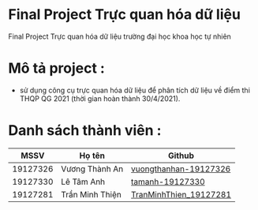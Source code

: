 # Final Project Trực quan hóa dữ liệu
Final Project Trực quan hóa dữ liệu trường đại học khoa học tự nhiên
# Mô tả project :
* sử dụng công cụ trực quan hóa dữ liệu để phân tích dữ liệu về điểm thi THQP QG 2021 (thời gian hoàn thành 30/4/2021).

# Danh sách thành viên : 
| MSSV     | Họ tên             | Github                                        |
|----------|--------------------|-----------------------------------------------|
| 19127326 | Vương Thành An | [vuongthanhan-19127326](https://github.com/vuongthanhan-19127326)         |
| 19127330 | Lê Tâm Anh       | [tamanh-19127330](https://github.com/tamanh-19127330)   |
| 19127281 | Trần Minh Thiện      | [TranMinhThien_19127281](https://github.com/MinhThien285)   |
